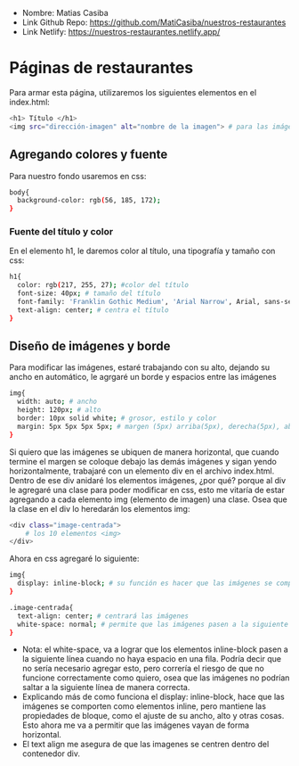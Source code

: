 * Nombre: Matias Casiba
* Link Github Repo: https://github.com/MatiCasiba/nuestros-restaurantes
* Link Netlify: https://nuestros-restaurantes.netlify.app/

# Páginas de restaurantes
Para armar esta página, utilizaremos los siguientes elementos en el index.html:
```sh
<h1> Título </h1>
<img src="dirección-imagen" alt="nombre de la imagen"> # para las imágenes
```
## Agregando colores y fuente
Para nuestro fondo usaremos en css: 
```sh
body{
  background-color: rgb(56, 185, 172);
}
```
### Fuente del título y color
En el elemento h1, le daremos color al título, una tipografía y tamaño con css:
```sh
h1{
  color: rgb(217, 255, 27); #color del título
  font-size: 40px; # tamaño del título
  font-family: 'Franklin Gothic Medium', 'Arial Narrow', Arial, sans-serif; # tipografía
  text-align: center; # centra el título
}
```

## Diseño de imágenes y borde
Para modificar las imágenes, estaré trabajando con su alto, dejando su ancho en automático, le agrgaré un borde y espacios entre las imágenes
```sh
img{
  width: auto; # ancho
  height: 120px; # alto
  border: 10px solid white; # grosor, estilo y color
  margin: 5px 5px 5px 5px; # margen (5px) arriba(5px), derecha(5px), abajo(5px) y izquierda(5px)
}
```

Si quiero que las imágenes se ubiquen de manera horizontal, que cuando termine el margen se coloque debajo las demás imágenes y sigan yendo horizontalmente, trabajaré con un elemento div en el archivo index.html. Dentro de ese div anidaré los elementos imágenes, ¿por qué? porque al div le agregaré una clase para poder modificar en css, esto me vitaría de estar agregando a cada elemento img (elemento de imagen) una clase. Osea que la clase en el div lo heredarán los elementos img:
```sh
<div class="image-centrada">
    # los 10 elementos <img>
</div>
```

Ahora en css agregaré lo siguiente:
```sh 
img{
  display: inline-block; # su función es hacer que las imágenes se comporten como bloques en línea
}

.image-centrada{
  text-align: center; # centrará las imágenes
  white-space: normal; # permite que las imágenes pasen a la siguiente línea
}
```
* Nota: el white-space, va a lograr que los elementos inline-block pasen a la siguiente línea cuando no haya espacio en una fila. Podría decir que no sería necesario agregar esto, pero correría el riesgo de que no funcione correctamente como quiero, osea que las imágenes no podrían saltar a la siguiente línea de manera correcta.
* Explicando más de como funciona el display: inline-block, hace que las imágenes se comporten como elementos inline, pero mantiene las propiedades de bloque, como el ajuste de su ancho, alto y otras cosas. Esto ahora me va a permitir que las imágenes vayan de forma horizontal. 
* El text align me asegura de que las imagenes se centren dentro del contenedor div.